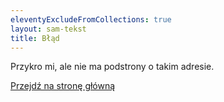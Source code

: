 ```yaml
---
eleventyExcludeFromCollections: true
layout: sam-tekst
title: Błąd
---
```

Przykro mi, ale nie ma podstrony o takim adresie.

[Przejdź na stronę główną](/)